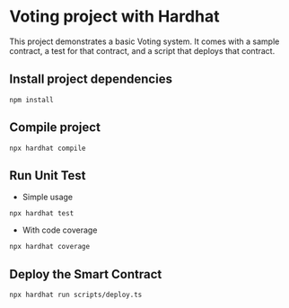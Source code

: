# Voting project with Hardhat

This project demonstrates a basic Voting system. It comes with a sample contract, a test for that contract, and a script that deploys that contract.

## Install project dependencies
```shell
npm install
```

## Compile project
```shell
npx hardhat compile
```

## Run Unit Test

* Simple usage
```shell
npx hardhat test
```

* With code coverage
```shell
npx hardhat coverage
```

## Deploy the Smart Contract
```shell
npx hardhat run scripts/deploy.ts
```
